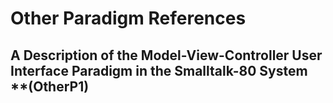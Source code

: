 # Other Paradigm References 

## A Description of the Model-View-Controller User Interface Paradigm in the Smalltalk-80 System **(OtherP1)
